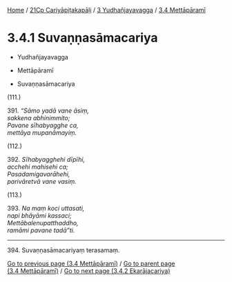 
[Home](/) / [21Cp Cariyāpiṭakapāḷi](../...md) / [3 Yudhañjayavagga](...md) / [3.4 Mettāpāramī](../21Cp/3/3.4.md)

# 3.4.1 Suvaṇṇasāmacariya

* Yudhañjayavagga

* Mettāpāramī

* Suvaṇṇasāmacariya

(111.)

391\. _“Sāmo yadā vane āsiṃ,_  
_sakkena abhinimmito;_  
_Pavane sīhabyagghe ca,_  
_mettāya mupanāmayiṃ._  


(112.)

392\. _Sīhabyagghehi dīpīhi,_  
_acchehi mahisehi ca;_  
_Pasadamigavarāhehi,_  
_parivāretvā vane vasiṃ._  


(113.)

393\. _Na maṃ koci uttasati,_  
_napi bhāyāmi kassaci;_  
_Mettābalenupatthaddho,_  
_ramāmi pavane tadā”ti._  


---

394\. Suvaṇṇasāmacariyaṃ terasamaṃ.



[Go to previous page (3.4 Mettāpāramī)](../21Cp/3/3.4.md) / [Go to parent page (3.4 Mettāpāramī)](../21Cp/3/3.4.md) / [Go to next page (3.4.2 Ekarājacariya)](3.4.2.md)


